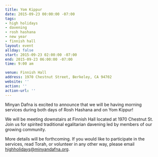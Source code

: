 ```yaml
---
title: Yom Kippur
date: 2015-09-23 00:00:00 -07:00
tags:
- high holidays
- davening
- rosh hashana
- new year
- finnish hall
layout: event
allday: false
start: 2015-09-23 02:00:00 -07:00
end: 2015-09-23 06:00:00 -07:00
time: 9:00 am

venue: Finnish Hall
address: 1970 Chestnut Street, Berkeley, CA 94702
website: ''
action: ''
action-url: ''
---
```


Minyan Dafna is excited to announce that we will be having morning services during both days of Rosh Hashana and on Yom Kippur! 

We will be meeting downstairs at Finnish Hall located at 1970 Chestnut St. Join us for spirited traditional egalitarian davening led by members of our growing community.

More details will be forthcoming. If you would like to participate in the services, read Torah, or volunteer in any other way, please email highholidays@minyandafna.org.